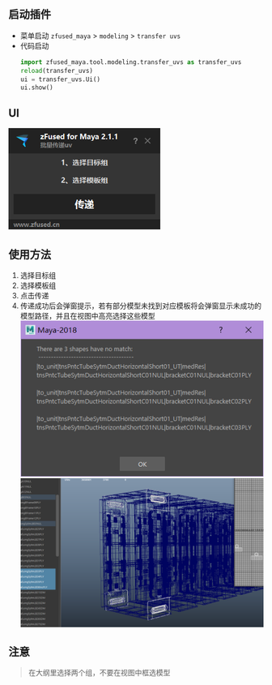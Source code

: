 ## 启动插件
- 菜单启动 
    `zfused_maya` > `modeling` > `transfer uvs`
- 代码启动
    ```python
    import zfused_maya.tool.modeling.transfer_uvs as transfer_uvs
    reload(transfer_uvs)
    ui = transfer_uvs.Ui()
    ui.show()
    ```
## UI  
![](pipeline/../../../images/modeling/transfer_uvs/ui.png)

## 使用方法  
1. 选择目标组
2. 选择模板组  
3. 点击传递
4. 传递成功后会弹窗提示，若有部分模型未找到对应模板将会弹窗显示未成功的模型路径，并且在视图中高亮选择这些模型  
![](pipeline/../../../images/modeling/transfer_uvs/errorinfo.png
':size=30%')
![](pipeline/../../../images/modeling/transfer_uvs/erroselect.png
':size=30%')


## 注意
> 在大纲里选择两个组，不要在视图中框选模型